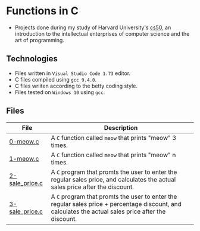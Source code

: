# Functions in C


- Projects done during my study of Harvard University's [cs50](https://learning.edx.org/course/course-v1:HarvardX+CS50+X/block-v1:HarvardX+CS50+X+type@sequential+block@3c550787b1d1470bbdba91d14392bd43/block-v1:HarvardX+CS50+X+type@vertical+block@ffc346411661409a901306ca7c2b7b54), an introduction to the intellectual enterprises of computer science and the art of programming. 

## Technologies
- Files written in ```Visual Studio Code 1.73``` editor. 
- C files compiled using ```gcc 9.4.0```.
- C files wriiten according to the betty coding style. 
- Files tested on ```Windows 10``` using ```gcc```.

## Files

| File | Description |
| ---  | --- |
|[0-meow.c](0-meow.c)|A ```C``` function called ```meow``` that prints "meow" 3 times.|
|[1-meow.c](1-meow.c)|A ```C``` function called ```meow``` that prints "meow" n times.|
|[2-sale_price.c](2-sale_price.c)| A ```C``` program that promts the user to enter the regular sales price, and calculates the actual sales price after the discount.|
|[3-sale_price.c](3-sale_price.c)| A ```C``` program that promts the user to enter the regular sales price + percentage discount, and calculates the actual sales price after the discount.|
